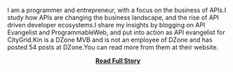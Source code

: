 <p>I am a programmer and entrepreneur, with a focus on the business of APIs.I study how APIs are changing the business landscape, and the rise of API driven developer ecosystems.I share my insights by blogging on API Evangelist and ProgrammableWeb, and put into action as API evangelist for CityGrid.Kin is a DZone MVB and is not an employee of DZone and has posted 54 posts at DZone.You can read more from them at their website.</p>
<center><p><a href="http://cloud.dzone.com/news/deltacloud-api-service" style='padding:25px; font-sze:18px; font-weight: bold;'>Read Full Story</a></p></center>
